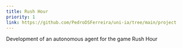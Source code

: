 ```yaml
---
title: Rush Hour
priority: 1
link: https://github.com/PedroDSFerreira/uni-ia/tree/main/project
---
```

Development of an autonomous agent for the game Rush Hour